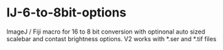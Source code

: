 # IJ-6-to-8bit-options
ImageJ / Fiji macro for 16 to 8 bit conversion with optinonal auto sized scalebar and contast brightness options.
V2 works with *.ser and *.tif files

